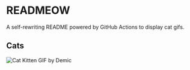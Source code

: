 # READMEOW

A self-rewriting README powered by GitHub Actions to display cat gifs.

## Cats

![Cat Kitten GIF by Demic](https://media3.giphy.com/media/v1.Y2lkPTlhY2QwMmRhZHRlaG9xbms3ZDYzYWprdzhuY3JtN21oaXhvdWpxdzF4d203MG14aCZlcD12MV9naWZzX3NlYXJjaCZjdD1n/3oriO0OEd9QIDdllqo/200.gif)
